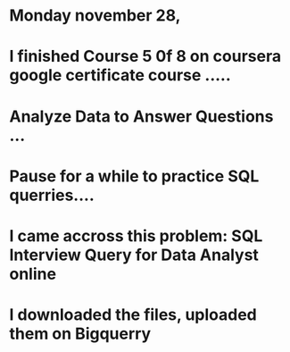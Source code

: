 # Monday november 28,
# I finished Course 5 0f 8 on coursera google certificate course ..... 
# Analyze Data to Answer Questions ...
# Pause for a while to practice SQL querries....
# I came accross this problem: SQL Interview Query for Data Analyst online
# I downloaded the files, uploaded them on Bigquerry
